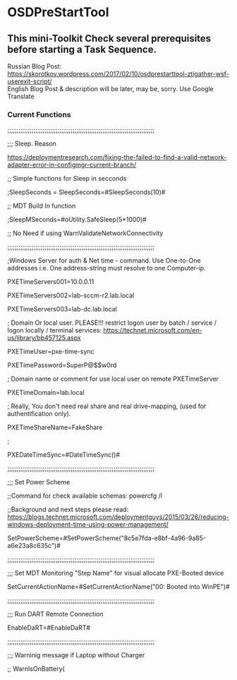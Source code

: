 # OSDPreStartTool

## This mini-Toolkit Check several prerequisites before starting a Task Sequence.

Russian Blog Post: https://skorotkov.wordpress.com/2017/02/10/osdprestarttool-ztigather-wsf-userexit-script/  
English Blog Post & description will be later, may be, sorry. Use Google Translate

### Current Functions

;;;;;;;;;;;;;;;;;;;;;;;;;;;;;;;;;;;;;;;;;;;;;;;;;;;;;;;;;;;;;;;;;;;;;;;;;;;;;;;

;;; Sleep. Reason

https://deploymentresearch.com/fixing-the-failed-to-find-a-valid-network-adapter-error-in-configmgr-current-branch/

;; Simple functions for Sleep in secconds

;SleepSeconds = SleepSeconds=#SleepSeconds(10)#

;; MDT Build In function

;SleepMSeconds=#oUtility.SafeSleep(5*1000)#

;; No Need if using WarnValidateNetworkConnectivity

;;;;;;;;;;;;;;;;;;;;;;;;;;;;;;;;;;;;;;;;;;;;;;;;;;;;;;;;;;;;;;;;;;;;;;;;;;;;;;;

;Windows Server for auth & Net time - command. Use One-to-One addresses i.e. One address-string must resolve to one Computer-ip.

PXETimeServers001=10.0.0.11

PXETimeServers002=lab-sccm-r2.lab.local

PXETimeServers003=lab-dc.lab.local

; Domain Or local user. PLEASE!!! restrict logon user by batch / service / logon locally / terminal services: https://technet.microsoft.com/en-us/library/bb457125.aspx

PXETimeUser=pxe-time-sync

PXETimePassword=SuperP@$$w0rd

; Domain name or comment for use local user on remote PXETimeServer

PXETimeDomain=lab.local

; Really, You don't need real share and real drive-mapping, (used for authentification only).

PXETimeShareName=FakeShare

;

PXEDateTimeSync=#DateTimeSync()#

;;;;;;;;;;;;;;;;;;;;;;;;;;;;;;;;;;;;;;;;;;;;;;;;;;;;;;;;;;;;;;;;;;;;;;;;;;;;;;;

;;; Set Power Scheme

;;Command for check available schemas: powercfg /l

;;Background and next steps please read: https://blogs.technet.microsoft.com/deploymentguys/2015/03/26/reducing-windows-deployment-time-using-power-management/

SetPowerScheme=#SetPowerScheme("8c5e7fda-e8bf-4a96-9a85-a6e23a8c635c")#

;;;;;;;;;;;;;;;;;;;;;;;;;;;;;;;;;;;;;;;;;;;;;;;;;;;;;;;;;;;;;;;;;;;;;;;;;;;;;;;

;;; Set MDT Monitoring "Step Name" for visual allocate PXE-Booted device

SetCurrentActionName=#SetCurrentActionName("00: Booted into WinPE")#

;;;;;;;;;;;;;;;;;;;;;;;;;;;;;;;;;;;;;;;;;;;;;;;;;;;;;;;;;;;;;;;;;;;;;;;;;;;;;;;

;;; Run DART Remote Connection

EnableDaRT=#EnableDaRT#

;;;;;;;;;;;;;;;;;;;;;;;;;;;;;;;;;;;;;;;;;;;;;;;;;;;;;;;;;;;;;;;;;;;;;;;;;;;;;;;

;;; Warninig message if Laptop without Charger

;; WarnIsOnBattery(<Title Text>, <Message Text>, <Timeout in seconds>) ; If Timeout = 0 script doesn't continue before "Ok"-button press

WarnIsOnBattery=#WarnIsOnBattery("Warning! Charger not connected", "Please CONNECT CHARGER!" & vbNewLine & "(Auto-Continued after 30 sec.)", 30)#

;;;;;;;;;;;;;;;;;;;;;;;;;;;;;;;;;;;;;;;;;;;;;;;;;;;;;;;;;;;;;;;;;;;;;;;;;;;;;;;

;;; Warninig message if USB disk is attached as Disk 0/1 ...

;; WarnUSBAsDiskX(<Title Text>, <Message Text>, <Wait TimeOut (Sec)>, <Disk Number>)

WarnUSBAsDisk0=#WarnUSBAsDiskX("Error! USB device", "USB devices Attached as Disk 0!" & vbNewLine & "Please Unplug" & vbNewLine & "(Press OK to continue.)", 0, 0)#

;WarnUSBAsDisk1=#WarnUSBAsDiskX("Warning! USB device", "USB devices Attached as Disk 1!" & vbNewLine & "Please Check or Unplug" & vbNewLine & "(AutoContinue after 15 sec.)", 15, 1)#

;;;;;;;;;;;;;;;;;;;;;;;;;;;;;;;;;;;;;;;;;;;;;;;;;;;;;;;;;;;;;;;;;;;;;;;;;;;;;;;

;;; Warning message if DiskX storage not attached or InterfaceType not IDE/SCSI

;; WarnStorNotPresentAsDiskX(<Title Text>, <Message Text>, <Wait TimeOut (Sec)>, <Disk Number>)

WarnStorNotPresentAsDisk0=#WarnStorNotPresentAsDiskX("Error! Storage device", "Storage device not Attached as Disk 0!" & vbNewLine & "Please check HDD is Attached!" & vbNewLine & "(Press Ok to 
continue.)", 0, 0)#

;;;;;;;;;;;;;;;;;;;;;;;;;;;;;;;;;;;;;;;;;;;;;;;;;;;;;;;;;;;;;;;;;;;;;;;;;;;;;;;

;;; Warninig message if IP addresses does not present (Hope on ZTIGather.wsf)

;; WarnIPNotPresent(<Title Text>, <Message Text>, <Wait TimeOut (Sec)>)

;WarnIPNotPresent=#WarnIPNotPresent("Warning! IP addresses does not present", "Please Check driver to network!" & vbNewLine & "(or press OK to skip)", 0)#

;;;;;;;;;;;;;;;;;;;;;;;;;;;;;;;;;;;;;;;;;;;;;;;;;;;;;;;;;;;;;;;;;;;;;;;;;;;;;;;

;;; Ping hosts

;; WarnPingHosts(<Title Text>, <Message Text>, <Wait TimeOut (Sec)>, Array("Host1","Host2",...,"HostXX"), <All hosts must echo. True/False>)

WarnPingHosts=#WarnPingHosts("Warning! No Echo", "Please Check network OR hosts available!" & vbNewLine & "(or press OK to skip)", 0, Array("lab-sccm-r2.lab.local","lab.local","10.0.0.5"), False)#

;;;;;;;;;;;;;;;;;;;;;;;;;;;;;;;;;;;;;;;;;;;;;;;;;;;;;;;;;;;;;;;;;;;;;;;;;;;;;;;

;;; Warning message if network subsystem do not work. Retry iRetries times with iSeconds seconds between

;; WarnValidateNetworkConnectivity(<Title Text>, <Message Text>, <Wait TimeOut (Sec)>, <Sleep on seconds>, <Retry count>)

WarnValidateNetworkConnectivity=#WarnValidateNetworkConnectivity("Warning! Network subsystem doesn't work", "Please check network subsystem (boot drivers, DHCP, etc...)!" & vbNewLine & "(press OK to 
skip)", 0, 3, 5)#

;;;;;;;;;;;;;;;;;;;;;;;;;;;;;;;;;;;;;;;;;;;;;;;;;;;;;;;;;;;;;;;;;;;;;;;;;;;;;;;

etc...
